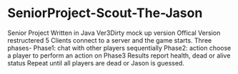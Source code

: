 # SeniorProject-Scout-The-Jason
Senior Project Written in Java
Ver3Dirty mock up version 
Offical Version restructered
5 Clients connect to a server and the game starts. 
Three phases- 
  Phase1: chat with other players sequentially 
  Phase2: action choose a player to perform an action on
  Phase3 Results report health, dead or alive status 
Repeat until all players are dead or Jason is guessed.



